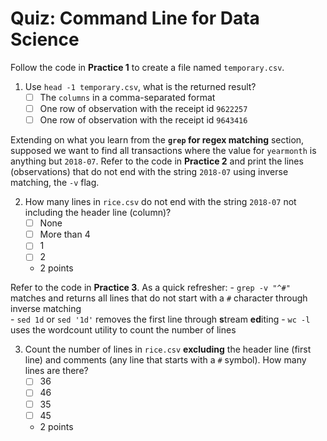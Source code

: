 # Quiz: Command Line for Data Science

Follow the code in **Practice 1** to create a file named `temporary.csv`.

1. Use `head -1 temporary.csv`, what is the returned result?
    - [ ] The `columns` in a comma-separated format
    - [ ] One row of observation with the receipt id `9622257`
    - [ ] One row of observation with the receipt id `9643416`
    
Extending on what you learn from the **`grep` for regex matching** section, supposed we want to find all transactions where the value for `yearmonth` is anything but `2018-07`. Refer to the code in **Practice 2** and print the lines (observations) that do not end with the string `2018-07` using inverse matching, the `-v` flag. 

2. How many lines in `rice.csv` do not end with the string `2018-07` not including the header line (column)?
    - [ ] None
    - [ ] More than 4 
    - [ ] 1
    - [ ] 2
    + 2 points
   
Refer to the code in **Practice 3**. As a quick refresher:
    - `grep -v "^#"` matches and returns all lines that do not start with a `#` character through inverse matching  
    - `sed 1d` or `sed '1d'` removes the first line through **s**tream **ed**iting 
    - `wc -l` uses the wordcount utility to count the number of lines

3. Count the number of lines in `rice.csv` **excluding** the header line (first line) and comments (any line that starts with a `#` symbol). How many lines are there?
    - [ ] 36
    - [ ] 46
    - [ ] 35
    - [ ] 45
    + 2 points
